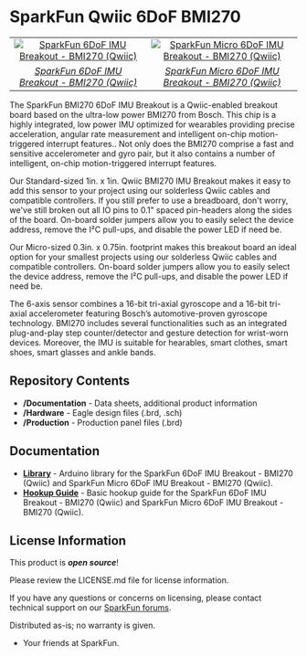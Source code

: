 SparkFun Qwiic 6DoF BMI270
========================================


<table class="table table-hover table-striped table-bordered">
    <tr align="center">
        <td><a href="https://www.sparkfun.com/products/22397"><img src="https://cdn.sparkfun.com/r/600-600/assets/parts/2/2/4/2/9/22397_1_1.jpg" alt="SparkFun 6DoF IMU Breakout - BMI270 (Qwiic)"></a></td>
        <td><a href="https://www.sparkfun.com/products/22398"><img src="https://cdn.sparkfun.com/r/600-600/assets/parts/2/2/4/3/0/22398_1_1.jpg" alt="SparkFun Micro 6DoF IMU Breakout - BMI270 (Qwiic)"></a></td>
    </tr>
    <tr align="center">
        <td><i><a href="https://www.sparkfun.com/products/22397">SparkFun 6DoF IMU Breakout - BMI270 (Qwiic)</a></td></i></td>
        <td><i><a href="https://www.sparkfun.com/products/22398">SparkFun Micro 6DoF IMU Breakout - BMI270 (Qwiic)</a></i></td>
    </tr>
</table>

The SparkFun BMI270 6DoF IMU Breakout is a Qwiic-enabled breakout board based on the ultra-low power BMI270 from Bosch. This chip is a highly integrated, low power IMU optimized for wearables providing precise acceleration, angular rate measurement and intelligent on-chip motion-triggered interrupt features.. Not only does the BMI270 comprise a fast and sensitive accelerometer and gyro pair, but it also contains a number of intelligent, on-chip motion-triggered interrupt features.  

Our Standard-sized 1in. x 1in. Qwiic BMI270 IMU Breakout makes it easy to add this sensor to your project using our solderless Qwiic cables and compatible controllers. If you still prefer to use a breadboard, don't worry, we've still broken out all IO pins to 0.1" spaced pin-headers along the sides of the board. On-board solder jumpers allow you to easily select the device address, remove the I²C pull-ups, and disable the power LED if need be. 

Our Micro-sized 0.3in. x 0.75in. footprint makes this breakout board an ideal option for your smallest projects using our solderless Qwiic cables and compatible controllers. On-board solder jumpers allow you to easily select the device address, remove the I²C pull-ups, and disable the power LED if need be. 

The 6-axis sensor combines a 16-bit tri-axial gyroscope and a 16-bit tri-axial accelerometer featuring Bosch’s automotive-proven gyroscope technology. BMI270 includes several functionalities such as an integrated plug-and-play step counter/detector and gesture detection for wrist-worn devices. Moreover, the IMU is suitable for hearables, smart clothes, smart shoes, smart glasses and ankle bands.


Repository Contents
-------------------

* **/Documentation** - Data sheets, additional product information
* **/Hardware** - Eagle design files (.brd, .sch)
* **/Production** - Production panel files (.brd)

Documentation
--------------
* **[Library](https://github.com/sparkfun/SparkFun_BMI270_Arduino_Library)** - Arduino library for the SparkFun 6DoF IMU Breakout - BMI270 (Qwiic) and SparkFun Micro 6DoF IMU Breakout - BMI270 (Qwiic).
* **[Hookup Guide](http://docs.sparkfun.com/SparkFun_Qwiic_6DoF_BMI270/)** - Basic hookup guide for the SparkFun 6DoF IMU Breakout - BMI270 (Qwiic) and SparkFun Micro 6DoF IMU Breakout - BMI270 (Qwiic). 

License Information
-------------------

This product is _**open source**_! 

Please review the LICENSE.md file for license information. 

If you have any questions or concerns on licensing, please contact technical support on our [SparkFun forums](https://forum.sparkfun.com/viewforum.php?f=152).

Distributed as-is; no warranty is given.

- Your friends at SparkFun.

_<COLLABORATION CREDIT>_
